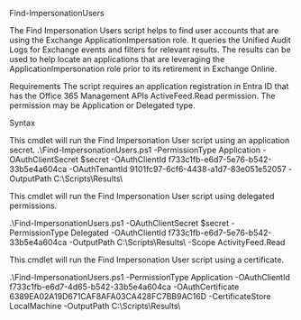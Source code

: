 Find-ImpersonationUsers

The Find Impersonation Users script helps to find user accounts that are using the Exchange ApplicationImpersation role. It queries the Unified Audit Logs for Exchange events and filters for relevant results. The results can be used to help locate an applications that are leveraging the ApplicationImpersonation role prior to its retirement in Exchange Online.

Requirements
The script requires an application registration in Entra ID that has the Office 365 Management APIs ActiveFeed.Read permission. The permission may be Application or Delegated type.

Syntax

This cmdlet will run the Find Impersonation User script using an application secret.
.\Find-ImpersonationUsers.ps1 -PermissionType Application  -OAuthClientSecret $secret -OAuthClientId f733c1fb-e6d7-5e76-b542-33b5e4a604ca -OAuthTenantId 9101fc97-6cf6-4438-a1d7-83e051e52057 -OutputPath C:\Scripts\Results\

This cmdlet will run the Find Impersonation User script using delegated permissions.

.\Find-ImpersonationUsers.ps1 -OAuthClientSecret $secret -PermissionType Delegated -OAuthClientId f733c1fb-e6d7-5e76-b542-33b5e4a604ca -OutputPath C:\Scripts\Results\ -Scope ActivityFeed.Read

This cmdlet will run the Find Impersonation User script using a certificate.

.\Find-ImpersonationUsers.ps1 -PermissionType Application -OAuthClientId f733c1fb-e6d7-4d65-b542-33b5e4a604ca -OAuthCertificate 6389EA02A19D671CAF8AFA03CA428FC7BB9AC16D -CertificateStore LocalMachine -OutputPath C:\Scripts\Results\
